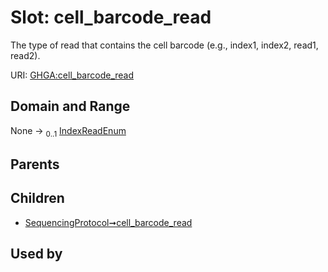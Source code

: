
# Slot: cell_barcode_read


The type of read that contains the cell barcode (e.g., index1, index2, read1, read2).

URI: [GHGA:cell_barcode_read](https://w3id.org/GHGA/cell_barcode_read)


## Domain and Range

None &#8594;  <sub>0..1</sub> [IndexReadEnum](IndexReadEnum.md)

## Parents


## Children

 *  [SequencingProtocol➞cell_barcode_read](SequencingProtocol_cell_barcode_read.md)

## Used by


